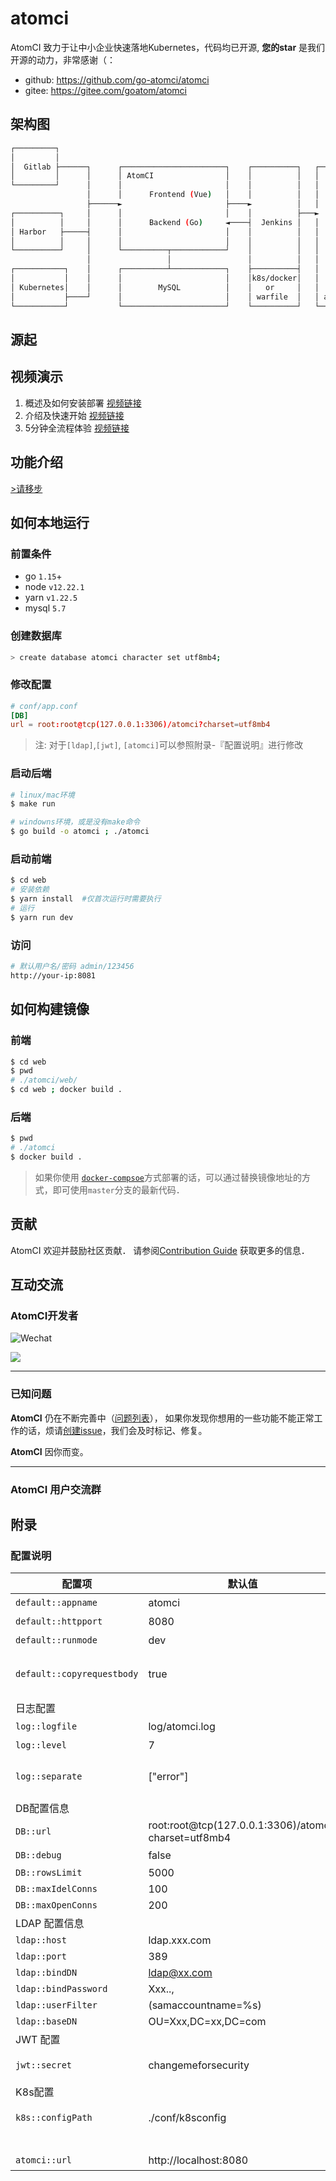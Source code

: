 # atomci

AtomCI 致力于让中小企业快速落地Kubernetes，代码均已开源, __您的star__ 是我们开源的动力，非常感谢（：

* github: https://github.com/go-atomci/atomci
* gitee: https://gitee.com/goatom/atomci
## 架构图

```sh
┌─────────┐
│         │
│  Gitlab ├──────┐      ┌───────────────────────┐    ┌──────────┐   ┌───────────────────────┐
│         │      │      │ AtomCI                │    │          │   │                       │
└─────────┘      │      │                       │    │          │   │  ┌────────────────┐   │
                 │      │      Frontend (Vue)   │    │          │   │  │ jnlp-agent pod1│   │
                 ├──────►                       ├────►          │   │  └────────────────┘   │
┌──────────┐     │      │                       │    │          ├───►                       │
│          │     │      │      Backend (Go)     ◄────┤  Jenkins │   │  ┌────────────────┐   │
│ Harbor   ├─────┤      │                       │    │          │   │  │ jnlp-agent pod2│   │
│          │     │      │                       │    │          │   │  └────────────────┘   │
└──────────┘     │      └──────────┬────────────┘    │          │   │        ....           │
                 │                 │                 │          │   │  ┌────────────────┐   │
┌───────────┐    │      ┌──────────┴────────────┐    ├──────────┤   │  │ jnlp-agent podn│   │
│           │    │      │                       │    │k8s/docker│   │  └────────────────┘   │
│ Kubernetes│    │      │        MySQL          │    │   or     │   │                       │
│           ├────┘      │                       │    │ warfile  │   │ agent on kubernetes   │
└───────────┘           └───────────────────────┘    └──────────┘   └───────────────────────┘
```

## 源起

## 视频演示
1. 概述及如何安装部署 [视频链接](https://www.bilibili.com/video/BV1qq4y1N7mZ/)
2. 介绍及快速开始 [视频链接](https://www.bilibili.com/video/BV1K3411m78Q/)
3. 5分钟全流程体验 [视频链接](https://www.bilibili.com/video/BV18F411a7Rk/)

## 功能介绍
[>请移步](https://go-atomci.github.io/atomci-press/guide/00features.html)


## 如何本地运行

### 前置条件
* go `1.15`+
* node `v12.22.1`
* yarn `v1.22.5`
* mysql `5.7`
### 创建数据库

```sh
> create database atomci character set utf8mb4;
```

### 修改配置

```conf
# conf/app.conf
[DB]
url = root:root@tcp(127.0.0.1:3306)/atomci?charset=utf8mb4
```
> 注: 对于`[ldap]`,`[jwt]`, `[atomci]`可以参照附录-『配置说明』进行修改

### 启动后端

```sh
# linux/mac环境
$ make run  

# windowns环境，或是没有make命令
$ go build -o atomci ; ./atomci
```

### 启动前端

```sh
$ cd web
# 安装依赖
$ yarn install  #仅首次运行时需要执行  
# 运行
$ yarn run dev
```


### 访问
```sh
# 默认用户名/密码 admin/123456
http://your-ip:8081
```

## 如何构建镜像

### 前端
```sh
$ cd web
$ pwd
# ./atomci/web/
$ cd web ; docker build . 
```

### 后端
```sh
$ pwd
# ./atomci
$ docker build .
```

> 如果你使用 [`docker-compsoe`](https://go-atomci.github.io/atomci-press/install/02docker-compose.html)方式部署的话，可以通过替换镜像地址的方式，即可使用`master`分支的最新代码．


## 贡献
AtomCI 欢迎并鼓励社区贡献．
请参阅[Contribution Guide](https://github.com/go-atomci/atomci/blob/master/CONTRIBUTING.md) 获取更多的信息．

## 互动交流

### AtomCI开发者
![Wechat](https://img.shields.io/badge/-colynnliu-%2307C160?style=flat&logo=Wechat&logoColor=white)

<a href="https://github.com/go-atomci/atomci/graphs/contributors">
  <img src="https://contrib.rocks/image?repo=go-atomci/atomci" />
</a>

---

### 已知问题

__AtomCI__ 仍在不断完善中（[问题列表](https://github.com/go-atomci/atomci/issues)）， 如果你发现你想用的一些功能不能正常工作的话，烦请[创建issue](https://github.com/go-atomci/atomci/issues/new)，我们会及时标记、修复。 

__AtomCI__ 因你而变。

---


### AtomCI 用户交流群


## 附录

### 配置说明

| 配置项  | 默认值  | 说明  |
|---|---|---|
| `default::appname` | atomci | 应用名 |
| `default::httpport` | 8080 | 应用侦听端口|
| `default::runmode` | dev | 运行模式`dev`\|`prod` |
| `default::copyrequestbody` | true | 是否允许在 HTTP 请求时，返回原始请求体数据字节 |
| 日志配置 <br/> |
|`log::logfile`| log/atomci.log | 日志文件 |
|`log::level`| 7 | 日志级别 |
|`log::separate`| ["error"] | 分隔error独立一个文件, 默认是`atomci.error.log` |
| DB配置信息 <br/> |
| `DB::url` | root:root@tcp(127.0.0.1:3306)/atomci?charset=utf8mb4  | 数据库的链接信息  |
|`DB::debug`| false | 是否开启debug |
|`DB::rowsLimit`| 5000 | | 
|`DB::maxIdelConns`| 100 | | 
|`DB::maxOpenConns`| 200 | | 
| LDAP 配置信息 <br/>
|`ldap::host`| ldap.xxx.com | |
|`ldap::port`| 389 | |
|`ldap::bindDN`| ldap@xx.com | |
|`ldap::bindPassword`| Xxx.., | |
|`ldap::userFilter`| (samaccountname=%s) | |
|`ldap::baseDN`| OU=Xxx,DC=xx,DC=com | |
| JWT 配置 <br/>|
|`jwt::secret`| changemeforsecurity |　jwt的加密使用的字段，建议修改 |
| K8s配置　<br/> |
|`k8s::configPath`| ./conf/k8sconfig | k8s 配置文件存放路径，不建议修改|
|<br/>|
|`atomci::url`| http://localhost:8080 | AtomCI 回调地址　|
